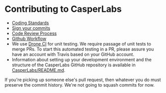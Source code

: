 # Contributing to CasperLabs

* [Coding Standards](https://casperlabs.atlassian.net/wiki/spaces/EN/pages/16842753/Coding+Standards)
* [Sign your commits](https://casperlabs.atlassian.net/wiki/spaces/EN/pages/4390963/Signing+Commits)
* [Code Review Process](https://casperlabs.atlassian.net/wiki/spaces/EN/pages/4161628/Code+Review+Process)
* [Github Workflow](https://casperlabs.atlassian.net/wiki/spaces/EN/pages/4128974/Github+Forking+Workflows)
* We use [Drone CI](http://drone.casperlabs.io/) for unit testing. We require passage of unit tests to merge PRs. To start this automated testing in a PR, please assure you have an account with Travis based on your GitHub account.
* Information about setting up your development environment and the structure of the CasperLabs GitHub repository is available in [CasperLabs/README.md](https://github.com/CasperLabs/CasperLabs/blob/master/README.md).

If you're picking up someone else's pull request, then whatever you
do must preserve the commit history. We're not going to squash commits
for now.
